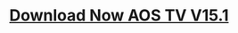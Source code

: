 <h1><a href="https://github.com/aospilat/aostv/blob/master/aostv_v_15_1.apk?raw=true">Download Now AOS TV V15.1</a></h1>
